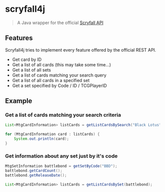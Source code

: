 # scryfall4j
> A Java wrapper for the official <a href="https://scryfall.com/docs/api">Scryfall API</a>
## Features
Scryfall4j tries to implement every feature offered by the official REST API.
* Get card by ID
* Get a list of all cards (this may take some time...)
* Get a list of all sets
* Get a list of cards matching your search query
* Get a list of all cards in a specified set
* Get a set specified by Code / ID / TCGPlayerID

## Example
### Get a list of cards matching your search criteria
```java
List<MtgCardInformation> listCards = getListCardsBySearch("Black Lotus", true, false, false);
		
for (MtgCardInformation card : listCards) {
	System.out.println(card);
}
```
### Get information about any set just by it's code
```java
MtgSetInformation battlebond = getSetByCode("BBD");
battlebond.getCardCount();
battlebond.getReleaseDate();
		
List<MtgCardInformation> listCards = getListCardsBySet(battlebond);
```
